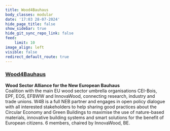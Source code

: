 ```yaml
---
title: Wood4Bauhaus
body_classes: modular
date: '17:03 28-07-2024'
hide_page_title: false
show_sidebar: true
hide_git_sync_repo_link: false
feed:
    limit: 10
image_align: left
visible: false
redirect_default_route: true
---
```


### [Wood4Bauhaus](https://wood4bauhaus.eu/)

**Wood Sector Alliance for the New European Bauhaus**<br />
Coalition with the main EU wood sector umbrella organisations CEI-Bois, EPF, EOS, EFBWW and InnovaWood, connecting research, industry and trade unions. W4B is a full NEB partner and engages in open policy dialogue with all interested stakeholders to help sharing good practices about the Circular Economy and Green Buildings to maximise the use of nature-based materials, innovative building systems and smart solutions for the benefit of European citizens. 6 members, chaired by InnovaWood, BE.